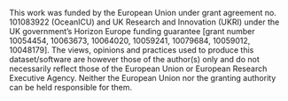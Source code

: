 This work was funded by the European Union under grant agreement no. 101083922 (OceanICU) and UK Research and Innovation (UKRI) under the UK government’s Horizon Europe funding guarantee [grant number 10054454, 10063673, 10064020, 10059241, 10079684, 10059012, 10048179]. The views, opinions and practices used to produce this dataset/software are however those of the author(s) only and do not necessarily reflect those of the European Union or European Research Executive Agency. Neither the European Union nor the granting authority can be held responsible for them.
